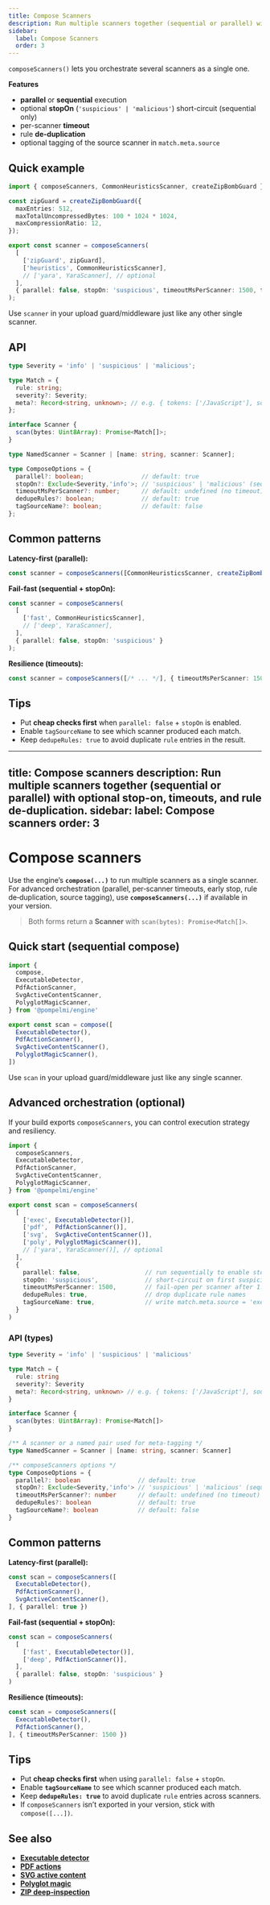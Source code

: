```yaml
---
title: Compose Scanners
description: Run multiple scanners together (sequential or parallel) with stop-on, timeouts, and rule de-duplication.
sidebar:
  label: Compose Scanners
  order: 3
---
```


`composeScanners()` lets you orchestrate several scanners as a single one.

**Features**
- **parallel** or **sequential** execution
- optional **stopOn** (`'suspicious' | 'malicious'`) short-circuit (sequential only)
- per-scanner **timeout**
- rule **de-duplication**
- optional tagging of the source scanner in `match.meta.source`

## Quick example

```ts
import { composeScanners, CommonHeuristicsScanner, createZipBombGuard } from 'pompelmi';

const zipGuard = createZipBombGuard({
  maxEntries: 512,
  maxTotalUncompressedBytes: 100 * 1024 * 1024,
  maxCompressionRatio: 12,
});

export const scanner = composeScanners(
  [
    ['zipGuard', zipGuard],
    ['heuristics', CommonHeuristicsScanner],
    // ['yara', YaraScanner], // optional
  ],
  { parallel: false, stopOn: 'suspicious', timeoutMsPerScanner: 1500, tagSourceName: true }
);
```

Use `scanner` in your upload guard/middleware just like any other single scanner.

## API

```ts
type Severity = 'info' | 'suspicious' | 'malicious';

type Match = {
  rule: string;
  severity?: Severity;
  meta?: Record<string, unknown>; // e.g. { tokens: ['/JavaScript'], source: 'heuristics' }
};

interface Scanner {
  scan(bytes: Uint8Array): Promise<Match[]>;
}

type NamedScanner = Scanner | [name: string, scanner: Scanner];

type ComposeOptions = {
  parallel?: boolean;                // default: true
  stopOn?: Exclude<Severity,'info'>; // 'suspicious' | 'malicious' (sequential only)
  timeoutMsPerScanner?: number;      // default: undefined (no timeout)
  dedupeRules?: boolean;             // default: true
  tagSourceName?: boolean;           // default: false
};
```

## Common patterns

**Latency-first (parallel):**
```ts
const scanner = composeScanners([CommonHeuristicsScanner, createZipBombGuard()], { parallel: true });
```

**Fail-fast (sequential + stopOn):**
```ts
const scanner = composeScanners(
  [
    ['fast', CommonHeuristicsScanner],
    // ['deep', YaraScanner],
  ],
  { parallel: false, stopOn: 'suspicious' }
);
```

**Resilience (timeouts):**
```ts
const scanner = composeScanners([/* ... */], { timeoutMsPerScanner: 1500 });
```

## Tips
- Put **cheap checks first** when `parallel: false` + `stopOn` is enabled.
- Enable `tagSourceName` to see which scanner produced each match.
- Keep `dedupeRules: true` to avoid duplicate `rule` entries in the result.

---
title: Compose scanners
description: Run multiple scanners together (sequential or parallel) with optional stop-on, timeouts, and rule de-duplication.
sidebar:
  label: Compose scanners
  order: 3
---

# Compose scanners

Use the engine’s **`compose(...)`** to run multiple scanners as a single scanner.
For advanced orchestration (parallel, per‑scanner timeouts, early stop, rule
 de‑duplication, source tagging), use **`composeScanners(...)`** if available in
your version.

> Both forms return a **Scanner** with `scan(bytes): Promise<Match[]>`.

## Quick start (sequential compose)

```ts
import {
  compose,
  ExecutableDetector,
  PdfActionScanner,
  SvgActiveContentScanner,
  PolyglotMagicScanner,
} from '@pompelmi/engine'

export const scan = compose([
  ExecutableDetector(),
  PdfActionScanner(),
  SvgActiveContentScanner(),
  PolyglotMagicScanner(),
])
```

Use `scan` in your upload guard/middleware just like any single scanner.

## Advanced orchestration (optional)
If your build exports `composeScanners`, you can control execution strategy and
resiliency.

```ts
import {
  composeScanners,
  ExecutableDetector,
  PdfActionScanner,
  SvgActiveContentScanner,
  PolyglotMagicScanner,
} from '@pompelmi/engine'

export const scan = composeScanners(
  [
    ['exec', ExecutableDetector()],
    ['pdf',  PdfActionScanner()],
    ['svg',  SvgActiveContentScanner()],
    ['poly', PolyglotMagicScanner()],
    // ['yara', YaraScanner()], // optional
  ],
  {
    parallel: false,                  // run sequentially to enable stopOn
    stopOn: 'suspicious',             // short‑circuit on first suspicious/malicious
    timeoutMsPerScanner: 1500,        // fail‑open per scanner after 1.5s
    dedupeRules: true,                // drop duplicate rule names
    tagSourceName: true,              // write match.meta.source = 'exec' | 'pdf' | …
  }
)
```

### API (types)
```ts
type Severity = 'info' | 'suspicious' | 'malicious'

type Match = {
  rule: string
  severity?: Severity
  meta?: Record<string, unknown> // e.g. { tokens: ['/JavaScript'], source: 'pdf' }
}

interface Scanner {
  scan(bytes: Uint8Array): Promise<Match[]>
}

/** A scanner or a named pair used for meta‑tagging */
type NamedScanner = Scanner | [name: string, scanner: Scanner]

/** composeScanners options */
type ComposeOptions = {
  parallel?: boolean                // default: true
  stopOn?: Exclude<Severity,'info'> // 'suspicious' | 'malicious' (sequential only)
  timeoutMsPerScanner?: number      // default: undefined (no timeout)
  dedupeRules?: boolean             // default: true
  tagSourceName?: boolean           // default: false
}
```

## Common patterns

**Latency‑first (parallel):**
```ts
const scan = composeScanners([
  ExecutableDetector(),
  PdfActionScanner(),
  SvgActiveContentScanner(),
], { parallel: true })
```

**Fail‑fast (sequential + stopOn):**
```ts
const scan = composeScanners(
  [
    ['fast', ExecutableDetector()],
    ['deep', PdfActionScanner()],
  ],
  { parallel: false, stopOn: 'suspicious' }
)
```

**Resilience (timeouts):**
```ts
const scan = composeScanners([
  ExecutableDetector(),
  PdfActionScanner(),
], { timeoutMsPerScanner: 1500 })
```

## Tips
- Put **cheap checks first** when using `parallel: false` + `stopOn`.
- Enable **`tagSourceName`** to see which scanner produced each match.
- Keep **`dedupeRules: true`** to avoid duplicate `rule` entries across scanners.
- If `composeScanners` isn’t exported in your version, stick with `compose([...])`.

## See also
- **[Executable detector](/docs/scan/executable-detector)**
- **[PDF actions](/docs/scan/pdf-actions)**
- **[SVG active content](/docs/scan/svg-active-content)**
- **[Polyglot magic](/docs/scan/polyglot-magic)**
- **[ZIP deep‑inspection](/docs/zip-inspection)**